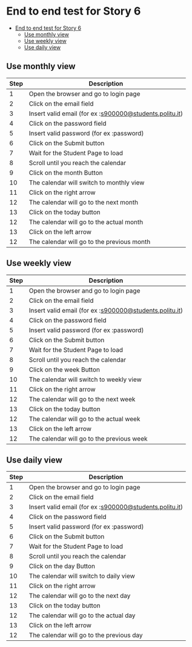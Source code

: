 # End to end test for Story 6

- [End to end test for Story 6](#end-to-end-test-for-story-6)
  - [Use monthly view](#use-monthly-view)
  - [Use weekly view](#use-weekly-view)
  - [Use daily view](#use-daily-view)

## Use monthly view

| Step | Description                                             |
| ---- | ------------------------------------------------------- |
| 1    | Open the browser and go to login page                   |
| 2    | Click on the email field                                |
| 3    | Insert valid email (for ex :s900000@students.politu.it) |
| 4    | Click on the password field                             |
| 5    | Insert valid password (for ex :password)                |
| 6    | Click on the Submit button                              |
| 7    | Wait for the Student Page to load                       |
| 8    | Scroll until you reach the calendar                     |
| 9    | Click on the month Button                               |
| 10   | The calendar will switch to monthly view                |
| 11   | Click on the right arrow                                |
| 12   | The calendar will go to the next month                  |
| 13   | Click on the today button                               |
| 12   | The calendar will go to the actual month                |
| 13   | Click on the left arrow                                 |
| 12   | The calendar will go to the previous month              |

## Use weekly view

| Step | Description                                             |
| ---- | ------------------------------------------------------- |
| 1    | Open the browser and go to login page                   |
| 2    | Click on the email field                                |
| 3    | Insert valid email (for ex :s900000@students.politu.it) |
| 4    | Click on the password field                             |
| 5    | Insert valid password (for ex :password)                |
| 6    | Click on the Submit button                              |
| 7    | Wait for the Student Page to load                       |
| 8    | Scroll until you reach the calendar                     |
| 9    | Click on the week Button                                |
| 10   | The calendar will switch to weekly view                 |
| 11   | Click on the right arrow                                |
| 12   | The calendar will go to the next week                   |
| 13   | Click on the today button                               |
| 12   | The calendar will go to the actual week                 |
| 13   | Click on the left arrow                                 |
| 12   | The calendar will go to the previous week               |

## Use daily view

| Step | Description                                             |
| ---- | ------------------------------------------------------- |
| 1    | Open the browser and go to login page                   |
| 2    | Click on the email field                                |
| 3    | Insert valid email (for ex :s900000@students.politu.it) |
| 4    | Click on the password field                             |
| 5    | Insert valid password (for ex :password)                |
| 6    | Click on the Submit button                              |
| 7    | Wait for the Student Page to load                       |
| 8    | Scroll until you reach the calendar                     |
| 9    | Click on the day Button                                 |
| 10   | The calendar will switch to daily view                  |
| 11   | Click on the right arrow                                |
| 12   | The calendar will go to the next day                    |
| 13   | Click on the today button                               |
| 12   | The calendar will go to the actual day                  |
| 13   | Click on the left arrow                                 |
| 12   | The calendar will go to the previous day                |
